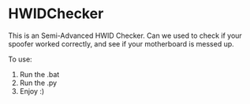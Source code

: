 ﻿# HWIDChecker


This is an Semi-Advanced HWID Checker.
Can we used to check if your spoofer worked correctly, and see if your motherboard is messed up.

To use:
  1. Run the .bat
  2. Run the .py
  3. Enjoy :)
